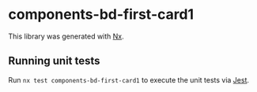 # components-bd-first-card1

This library was generated with [Nx](https://nx.dev).

## Running unit tests

Run `nx test components-bd-first-card1` to execute the unit tests via [Jest](https://jestjs.io).
